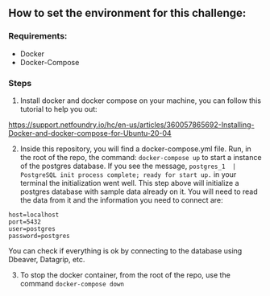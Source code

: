 ## How to set the environment for this challenge:

### Requirements:
- Docker
- Docker-Compose

### Steps

1. Install docker and docker compose on your machine, you can follow this tutorial to help you out:

https://support.netfoundry.io/hc/en-us/articles/360057865692-Installing-Docker-and-docker-compose-for-Ubuntu-20-04

2. Inside this repository, you will find a docker-compose.yml file. Run, in the root of the repo, the command:
`docker-compose up` to start a instance of the postgres database. If you see the message, `postgres_1  | PostgreSQL init process complete; ready for start up.` in your terminal the initialization went well.
 This step above will initialize a postgres database with sample data already on it. You will need to read the data from it and the information you need to connect are:


```
host=localhost
port=5432
user=postgres
password=postgres
```
You can check if everything is ok by connecting to the database using Dbeaver, Datagrip, etc.

3. To stop the docker container, from the root of the repo, use the command `docker-compose down`